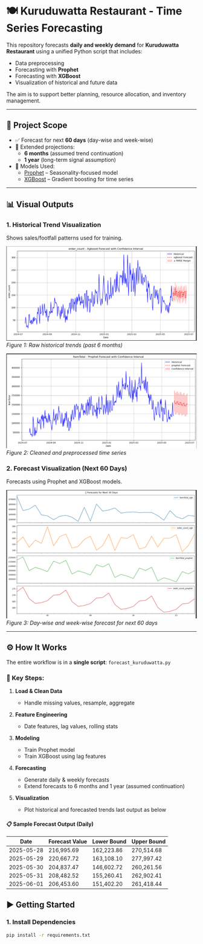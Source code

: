# 🍽️ Kuruduwatta Restaurant - Time Series Forecasting

This repository forecasts **daily and weekly demand** for **Kuruduwatta Restaurant** using a unified Python script that includes:

- Data preprocessing
- Forecasting with **Prophet**
- Forecasting with **XGBoost**
- Visualization of historical and future data

The aim is to support better planning, resource allocation, and inventory management.

---

## 📌 Project Scope

- ✅ Forecast for next **60 days** (day-wise and week-wise)
- 📅 Extended projections:
  - **6 months** (assumed trend continuation)
  - **1 year** (long-term signal assumption)
- 🧠 Models Used:
  - [Prophet](https://facebook.github.io/prophet/) – Seasonality-focused model
  - [XGBoost](https://xgboost.readthedocs.io/) – Gradient boosting for time series

---

## 📊 Visual Outputs

### 1. Historical Trend Visualization

Shows sales/footfall patterns used for training.

![Historical Data 1](forecast_order_count.png)
*Figure 1: Raw historical trends (past 6 months)*

![Historical Data 2](forecast_total_sale.png)
*Figure 2: Cleaned and preprocessed time series*

### 2. Forecast Visualization (Next 60 Days)

Forecasts using Prophet and XGBoost models.

![Forecast Data](forecast_next_month.png)
*Figure 3: Day-wise and week-wise forecast for next 60 days*

---

## ⚙️ How It Works

The entire workflow is in a **single script**: `forecast_kuruduwatta.py`

### 🔹 Key Steps:

1. **Load & Clean Data**
   - Handle missing values, resample, aggregate

2. **Feature Engineering**
   - Date features, lag values, rolling stats

3. **Modeling**
   - Train Prophet model
   - Train XGBoost using lag features

4. **Forecasting**
   - Generate daily & weekly forecasts
   - Extend forecasts to 6 months and 1 year (assumed continuation)

5. **Visualization**
   - Plot historical and forecasted trends
last output as below 

#### 📋 Sample Forecast Output (Daily)

| Date       | Forecast Value | Lower Bound    | Upper Bound    |
|------------|----------------|----------------|----------------|
| 2025-05-28 | 216,995.69     | 162,223.86     | 270,514.68     |
| 2025-05-29 | 220,667.72     | 163,108.10     | 277,997.42     |
| 2025-05-30 | 204,837.47     | 146,602.72     | 260,261.56     |
| 2025-05-31 | 208,482.52     | 155,260.41     | 262,902.41     |
| 2025-06-01 | 206,453.60     | 151,402.20     | 261,418.44     |

## ▶️ Getting Started

### 1. Install Dependencies

```bash
pip install -r requirements.txt
